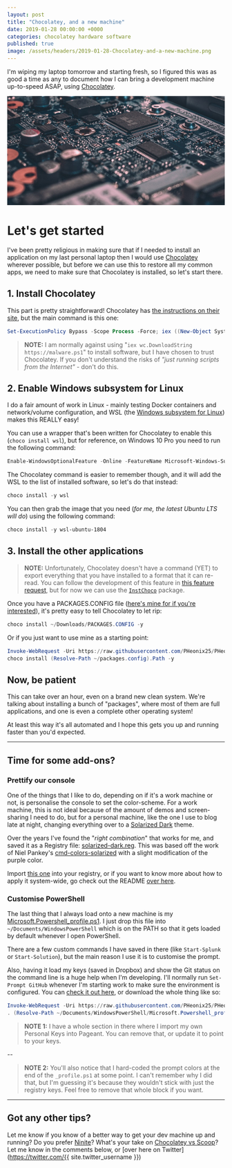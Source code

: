 ```yaml
---
layout: post
title: "Chocolatey, and a new machine"
date: 2019-01-28 00:00:00 +0000
categories: chocolatey hardware software
published: true
image: /assets/headers/2019-01-28-Chocolatey-and-a-new-machine.png
---
```


I'm wiping my laptop tomorrow and starting fresh, so I figured this was as good a time as any to document how I can bring a development machine up-to-speed ASAP, using [Chocolatey](https://chocolatey.org/).

<!--description-->
![2019-01-28-Chocolatey-and-a-new-machine](/assets/headers/2019-01-28-Chocolatey-and-a-new-machine.png)

# Let's get started

I've been pretty religious in making sure that if I needed to install an application on my last personal laptop then I would use [Chocolatey](https://chocolatey.org/) wherever possible, but before we can use this to restore all my common apps, we need to make sure that Chocolatey is installed, so let's start there.

## 1. Install Chocolatey

This part is pretty straightforward! Chocolatey has [the instructions on their site](https://chocolatey.org/docs/installation#install-with-powershellexe), but the main command is this one:

```powershell
Set-ExecutionPolicy Bypass -Scope Process -Force; iex ((New-Object System.Net.WebClient).DownloadString('https://chocolatey.org/install.ps1'))
```

> **NOTE:** I am normally against using "`iex wc.DownloadString https://malware.ps1`" to install software, but I have chosen to trust Chocolatey.
> If you don't understand the risks of _"just running scripts from the Internet"_ - don't do this.

## 2. Enable Windows subsystem for Linux

I do a fair amount of work in Linux - mainly testing Docker containers and network/volume configuration, and WSL (the [Windows subsystem for Linux](https://docs.microsoft.com/en-us/windows/wsl/about)) makes this REALLY easy!

You can use a wrapper that's been written for Chocolatey to enable this (`choco install wsl`), but for reference, on Windows 10 Pro you need to run the following command:

```powershell
Enable-WindowsOptionalFeature -Online -FeatureName Microsoft-Windows-Subsystem-Linux
```

The Chocolatey command is easier to remember though, and it will add the WSL to the list of installed software, so let's do that instead:

```powershell
choco install -y wsl
```

You can then grab the image that you need (_for me, the latest Ubuntu LTS will do_) using the following command:

```powershell
choco install -y wsl-ubuntu-1804
```

## 3. Install the other applications

> **NOTE:** Unfortunately, Chocolatey doesn't have a command (YET) to export everything that you have installed to a format that it can re-read. You can follow the development of this feature in [this feature request](https://github.com/chocolatey/choco/issues/357), but for now we can use the [`InstChoco`](https://chocolatey.org/packages/instchoco) package.

Once you have a PACKAGES.CONFIG file ([here's mine for if you're interested](/assets/PACKAGES.CONFIG)), it's pretty easy to tell Chocolatey to let rip:

```powershell
choco install ~/Downloads/PACKAGES.CONFIG -y
```

Or if you just want to use mine as a starting point:

```powershell
Invoke-WebRequest -Uri https://raw.githubusercontent.com/PHeonix25/PHeonix25.github.io/master/assets/PACKAGES.CONFIG -OutFile ~/packages.config;
choco install (Resolve-Path ~/packages.config).Path -y
```

## Now, be patient

This can take over an hour, even on a brand new clean system. We're talking about installing a bunch of "packages", where most of them are full applications, and one is even a complete other operating system!

At least this way it's all automated and I hope this gets you up and running faster than you'd expected.

---

## Time for some add-ons?

### Prettify our console

One of the things that I like to do, depending on if it's a work machine or not, is personalise the console to set the color-scheme.
For a work machine, this is not ideal because of the amount of demos and screen-sharing I need to do, but for a personal machine, like the one I use to blog late at night, changing everything over to a [Solarized Dark](https://ethanschoonover.com/solarized/) theme.

Over the years I've found the "_right combination_" that works for me, and saved it as a Registry file: [solarized-dark.reg](/assets/solarized-dark.reg).
This was based off the work of Niel Pankey's [cmd-colors-solarized](https://github.com/neilpa/cmd-colors-solarized) with a slight modification of the purple color.

Import [this one](https://raw.githubusercontent.com/PHeonix25/PHeonix25.github.io/master/assets/solarized-dark.reg) into your registry, or if you want to know more about how to apply it system-wide, go check out the README [over here](https://github.com/neilpa/cmd-colors-solarized/README.MD).

### Customise PowerShell

The last thing that I always load onto a new machine is my [Microsoft.Powershell_profile.ps1](/assets/Microsoft.Powershell_profile.ps1). I just drop this file into `~/Documents/WindowsPowerShell` which is on the PATH so that it gets loaded by default whenever I open PowerShell.

There are a few custom commands I have saved in there (like `Start-Splunk` or `Start-Solution`), but the main reason I use it is to customise the prompt.

Also, having it load my keys (saved in Dropbox) and show the Git status on the command line is a huge help when I'm developing. I'll normally run `Set-Prompt GitHub` whenever I'm starting work to make sure the environment is configured. You can [check it out here](https://github.com/PHeonix25/PHeonix25.github.io/blob/master/assets/Microsoft.Powershell_profile.ps1#L49), or download the whole thing like so:

```powershell
Invoke-WebRequest -Uri https://raw.githubusercontent.com/PHeonix25/PHeonix25.github.io/master/assets/Microsoft.Powershell_profile.ps1 -OutFile ~/Documents/WindowsPowerShell/Microsoft.Powershell_profile.ps1;
. (Resolve-Path ~/Documents/WindowsPowerShell/Microsoft.Powershell_profile.ps1)
```

> **NOTE 1:** I have a whole section in there where I import my own Personal Keys into Pageant. You can remove that, or update it to point to your keys.

--
> **NOTE 2:** You'll also notice that I hard-coded the prompt colors at the end of the `_profile.ps1` at some point. I can't remember why I did that, but I'm guessing it's because they wouldn't stick with just the registry keys. Feel free to remove that whole block if you want.

---

## Got any other tips?

Let me know if you know of a better way to get your dev machine up and running?
Do you prefer [Ninite](https://ninite.com/)?
What's your take on [Chocolatey vs Scoop](https://github.com/lukesampson/scoop/wiki/Chocolatey-Comparison)?
Let me know in the comments below, or [over here on Twitter](https://twitter.com/{{ site.twitter_username }})

